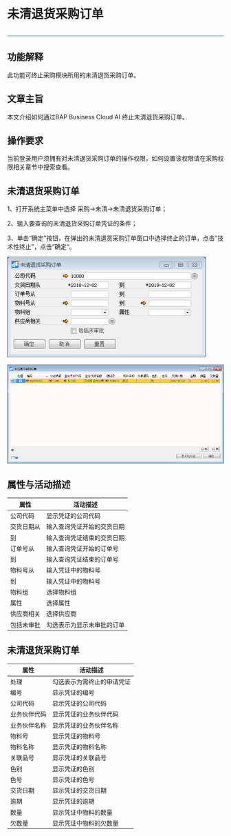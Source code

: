 # 未清退货采购订单

![img](图片/横线.png)

## 功能解释

此功能可终止采购模块所用的未清退货采购订单。

## 文章主旨

本文介绍如何通过BAP Business Cloud AI 终止未清退货采购订单。

## 操作要求

当前登录用户须拥有对未清退货采购订单的操作权限，如何设置该权限请在采购权限相关章节中搜索查看。

## 未清退货采购订单

1、打开系统主菜单中选择 采购->未清->未清退货采购订单；

2、输入要查询的未清退货采购订单凭证的条件；

3、单击“确定”按钮，在弹出的未清退货采购订单窗口中选择终止的订单，点击“技术性终止”，点击”确定“。

![image-20191202134430373](图片/未清退货采购订单1.png)

![image-20191202134545446](图片/未清退货采购订单2.png)

## 属性与活动描述 

| 属性       | 活动描述                   |
| ---------- | -------------------------- |
| 公司代码   | 显示凭证的公司代码         |
| 交货日期从 | 输入查询凭证开始的交货日期 |
| 到         | 输入查询凭证结束的交货日期 |
| 订单号从   | 输入查询凭证开始的订单号   |
| 到         | 输入查询凭证结束的订单号   |
| 物料号从   | 输入凭证中的物料号         |
| 到         | 输入凭证中的物料号         |
| 物料组     | 选择物料组                 |
| 属性       | 选择属性                   |
| 供应商相关 | 选择供应商                 |
| 包括未审批 | 勾选表示为显示未审批的订单 |

## 未清退货采购订单 

| 属性         | 活动描述                   |
| ------------ | -------------------------- |
| 处理         | 勾选表示为需终止的申请凭证 |
| 编号         | 显示凭证的编号             |
| 公司代码     | 显示凭证的公司代码         |
| 业务伙伴代码 | 显示凭证的业务伙伴代码     |
| 业务伙伴名称 | 显示凭证的业务伙伴名称     |
| 物料号       | 显示凭证的物料号           |
| 物料名称     | 显示凭证的物料名称         |
| 关联品号     | 显示凭证的关联品号         |
| 色别         | 显示凭证的色别             |
| 色号         | 显示凭证的色号             |
| 交货日期     | 显示凭证的交货日期         |
| 逾期         | 显示凭证的逾期             |
| 数量         | 显示凭证中物料的数量             |
| 欠数量       | 显示凭证中物料的欠数量           |
